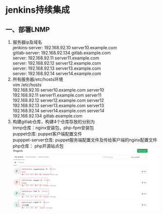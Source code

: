 # jenkins持续集成
## 一、部署LNMP  
1. 服务器ip及域名  
jenkins-server: 192.168.92.10  server10.example.com  
gitlab-server: 192.168.92.134  gitlab.example.com  
server: 192.168.92.11  server11.example.com   
server: 192.168.92.12  server12.example.com   
server: 192.168.92.13  server13.example.com  
server: 192.168.92.14  server14.example.com   
2. 所有服务器/etc/hosts环境  
vim /etc/hosts  
192.168.92.10  server10.example.com  server10  
192.168.92.11  server11.example.com  server11  
192.168.92.12  server12.example.com  server12  
192.168.92.13  server13.example.com  server13  
192.168.92.14  server14.example.com  server14  
192.168.92.134 gitlab.example.com  
3. 构建gitlab仓库，构建4个仓库存放的分别为  
lnmp仓库：nginx安装包，php-fpm安装包  
puppet仓库: puppet客户端配置文件  
pupppet-server仓库: puppet服务端配置文件及传给客户端的nginx配置文件  
php仓库： php开源站点包  
![image](https://github.com/pingan5200/jenkins/blob/master/repo.png)  


